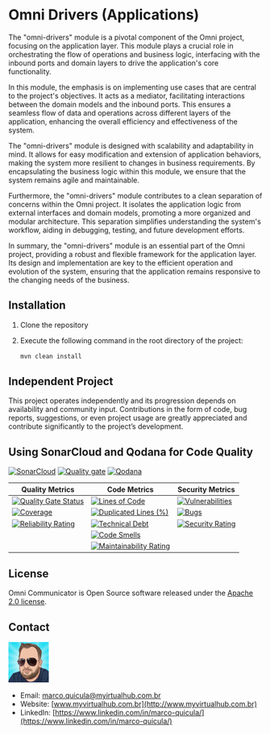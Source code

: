 # Omni Drivers (Applications)

The "omni-drivers" module is a pivotal component of the Omni project, focusing on the application layer. This module plays a crucial role in orchestrating the flow of operations and business logic, interfacing with the inbound ports and domain layers to drive the application's core functionality.

In this module, the emphasis is on implementing use cases that are central to the project's objectives. It acts as a mediator, facilitating interactions between the domain models and the inbound ports. This ensures a seamless flow of data and operations across different layers of the application, enhancing the overall efficiency and effectiveness of the system.

The "omni-drivers" module is designed with scalability and adaptability in mind. It allows for easy modification and extension of application behaviors, making the system more resilient to changes in business requirements. By encapsulating the business logic within this module, we ensure that the system remains agile and maintainable.

Furthermore, the "omni-drivers" module contributes to a clean separation of concerns within the Omni project. It isolates the application logic from external interfaces and domain models, promoting a more organized and modular architecture. This separation simplifies understanding the system's workflow, aiding in debugging, testing, and future development efforts.

In summary, the "omni-drivers" module is an essential part of the Omni project, providing a robust and flexible framework for the application layer. Its design and implementation are key to the efficient operation and evolution of the system, ensuring that the application remains responsive to the changing needs of the business.

## Installation

1. Clone the repository
2. Execute the following command in the root directory of the project:

    ```bash
    mvn clean install
    ```

## Independent Project

This project operates independently and its progression depends on availability and community input. Contributions in the form of code, bug reports, suggestions, or even project usage are greatly appreciated and contribute significantly to the project’s development.

## Using SonarCloud and Qodana for Code Quality

[![SonarCloud](https://sonarcloud.io/images/project_badges/sonarcloud-white.svg)](https://sonarcloud.io/summary/new_code?id=my-virtual-hub_omni-drivers)
[![Quality gate](https://sonarcloud.io/api/project_badges/quality_gate?project=my-virtual-hub_omni-drivers)](https://sonarcloud.io/summary/new_code?id=my-virtual-hub_omni-drivers)  [![Qodana](https://github.com/my-virtual-hub/omni-drivers/actions/workflows/qodana.yml/badge.svg?branch=main)](https://github.com/my-virtual-hub/omni-drivers/actions/workflows/qodana.yml)

| Quality Metrics | Code Metrics | Security Metrics |
|---|---|---|
| [![Quality Gate Status](https://sonarcloud.io/api/project_badges/measure?project=my-virtual-hub_omni-drivers&metric=alert_status)](https://sonarcloud.io/summary/new_code?id=my-virtual-hub_omni-drivers) | [![Lines of Code](https://sonarcloud.io/api/project_badges/measure?project=my-virtual-hub_omni-drivers&metric=ncloc)](https://sonarcloud.io/summary/new_code?id=my-virtual-hub_omni-drivers) | [![Vulnerabilities](https://sonarcloud.io/api/project_badges/measure?project=my-virtual-hub_omni-drivers&metric=vulnerabilities)](https://sonarcloud.io/summary/new_code?id=my-virtual-hub_omni-drivers) |
| [![Coverage](https://sonarcloud.io/api/project_badges/measure?project=my-virtual-hub_omni-drivers&metric=coverage)](https://sonarcloud.io/summary/new_code?id=my-virtual-hub_omni-drivers) | [![Duplicated Lines (%)](https://sonarcloud.io/api/project_badges/measure?project=my-virtual-hub_omni-drivers&metric=duplicated_lines_density)](https://sonarcloud.io/summary/new_code?id=my-virtual-hub_omni-drivers) | [![Bugs](https://sonarcloud.io/api/project_badges/measure?project=my-virtual-hub_omni-drivers&metric=bugs)](https://sonarcloud.io/summary/new_code?id=my-virtual-hub_omni-drivers) |
| [![Reliability Rating](https://sonarcloud.io/api/project_badges/measure?project=my-virtual-hub_omni-drivers&metric=reliability_rating)](https://sonarcloud.io/summary/new_code?id=my-virtual-hub_omni-drivers) | [![Technical Debt](https://sonarcloud.io/api/project_badges/measure?project=my-virtual-hub_omni-drivers&metric=sqale_index)](https://sonarcloud.io/summary/new_code?id=my-virtual-hub_omni-drivers) | [![Security Rating](https://sonarcloud.io/api/project_badges/measure?project=my-virtual-hub_omni-drivers&metric=security_rating)](https://sonarcloud.io/summary/new_code?id=my-virtual-hub_omni-drivers) |
| | [![Code Smells](https://sonarcloud.io/api/project_badges/measure?project=my-virtual-hub_omni-drivers&metric=code_smells)](https://sonarcloud.io/summary/new_code?id=my-virtual-hub_omni-drivers) | |
| | [![Maintainability Rating](https://sonarcloud.io/api/project_badges/measure?project=my-virtual-hub_omni-drivers&metric=sqale_rating)](https://sonarcloud.io/summary/new_code?id=my-virtual-hub_omni-drivers) | |

## License

Omni Communicator is Open Source software released under the [Apache 2.0 license](https://www.apache.org/licenses/LICENSE-2.0.html).

## Contact

![Marco Quicula](images/marco.png)

- Email: [marco.quicula@myirtualhub.com.br](mailto:marco.quicula@myvirtualhub.com.br)
- Website: [www.myvirtualhub.com.br](http://www.myvirtualhub.com.br)
- LinkedIn: [https://www.linkedin.com/in/marco-quicula/](https://www.linkedin.com/in/marco-quicula/)
